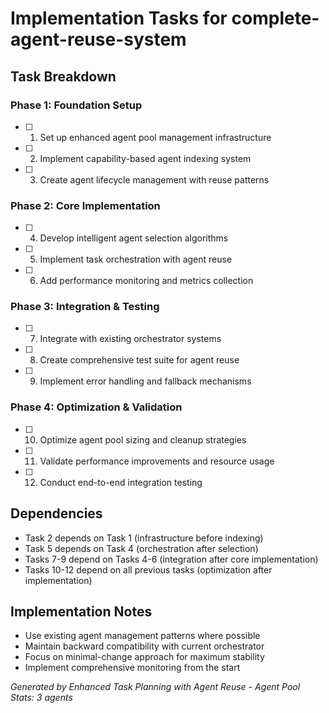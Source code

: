 # Implementation Tasks for complete-agent-reuse-system

## Task Breakdown

### Phase 1: Foundation Setup
- [ ] 1. Set up enhanced agent pool management infrastructure
- [ ] 2. Implement capability-based agent indexing system
- [ ] 3. Create agent lifecycle management with reuse patterns

### Phase 2: Core Implementation  
- [ ] 4. Develop intelligent agent selection algorithms
- [ ] 5. Implement task orchestration with agent reuse
- [ ] 6. Add performance monitoring and metrics collection

### Phase 3: Integration & Testing
- [ ] 7. Integrate with existing orchestrator systems
- [ ] 8. Create comprehensive test suite for agent reuse
- [ ] 9. Implement error handling and fallback mechanisms

### Phase 4: Optimization & Validation
- [ ] 10. Optimize agent pool sizing and cleanup strategies
- [ ] 11. Validate performance improvements and resource usage
- [ ] 12. Conduct end-to-end integration testing

## Dependencies
- Task 2 depends on Task 1 (infrastructure before indexing)
- Task 5 depends on Task 4 (orchestration after selection)
- Tasks 7-9 depend on Tasks 4-6 (integration after core implementation)
- Tasks 10-12 depend on all previous tasks (optimization after implementation)

## Implementation Notes
- Use existing agent management patterns where possible
- Maintain backward compatibility with current orchestrator
- Focus on minimal-change approach for maximum stability
- Implement comprehensive monitoring from the start

*Generated by Enhanced Task Planning with Agent Reuse - Agent Pool Stats: 3 agents*
